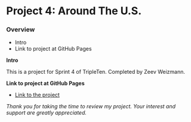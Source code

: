 # Project 4: Around The U.S.

### Overview

- Intro
- Link to project at GitHub Pages

**Intro**

This is a project for Sprint 4 of TripleTen.
Completed by Zeev Weizmann.

**Link to project at GitHub Pages**

- [Link to the project](https://zeevweizmann.github.io/se_project_aroundtheus/)

_Thank you for taking the time to review my project. Your interest and support are greatly appreciated._
